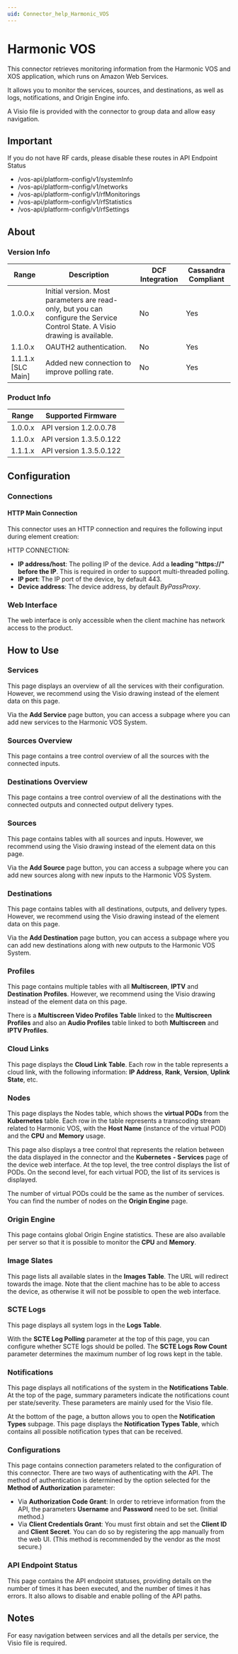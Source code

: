 ```yaml
---
uid: Connector_help_Harmonic_VOS
---
```


# Harmonic VOS

This connector retrieves monitoring information from the Harmonic VOS and XOS application, which runs on Amazon Web Services.

It allows you to monitor the services, sources, and destinations, as well as logs, notifications, and Origin Engine info.

A Visio file is provided with the connector to group data and allow easy navigation.

## Important
If you do not have RF cards, please disable these routes in API Endpoint Status
- /vos-api/platform-config/v1/systemInfo
- /vos-api/platform-config/v1/networks
- /vos-api/platform-config/v1/rfMonitorings
- /vos-api/platform-config/v1/rfStatistics
- /vos-api/platform-config/v1/rfSettings

## About

### Version Info

| **Range**            | **Description**                                                                                                                | **DCF Integration** | **Cassandra Compliant** |
|----------------------|--------------------------------------------------------------------------------------------------------------------------------|---------------------|-------------------------|
| 1.0.0.x              | Initial version. Most parameters are read-only, but you can configure the Service Control State. A Visio drawing is available. | No                  | Yes                     |
| 1.1.0.x              | OAUTH2 authentication.                                                                                                         | No                  | Yes                     |
| 1.1.1.x \[SLC Main\] | Added new connection to improve polling rate.                                                                                  | No                  | Yes                     |

### Product Info

| **Range** | **Supported Firmware**  |
|-----------|-------------------------|
| 1.0.0.x   | API version 1.2.0.0.78  |
| 1.1.0.x   | API version 1.3.5.0.122 |
| 1.1.1.x   | API version 1.3.5.0.122 |

## Configuration

### Connections

#### HTTP Main Connection

This connector uses an HTTP connection and requires the following input during element creation:

HTTP CONNECTION:

- **IP address/host**: The polling IP of the device. Add a **leading "https://" before the IP**. This is required in order to support multi-threaded polling.
- **IP port**: The IP port of the device, by default 443.
- **Device address**: The device address, by default *ByPassProxy*.

### Web Interface

The web interface is only accessible when the client machine has network access to the product.

## How to Use

### Services

This page displays an overview of all the services with their configuration. However, we recommend using the Visio drawing instead of the element data on this page.

Via the **Add Service** page button, you can access a subpage where you can add new services to the Harmonic VOS System.

### Sources Overview

This page contains a tree control overview of all the sources with the connected inputs.

### Destinations Overview

This page contains a tree control overview of all the destinations with the connected outputs and connected output delivery types.

### Sources

This page contains tables with all sources and inputs. However, we recommend using the Visio drawing instead of the element data on this page.

Via the **Add Source** page button, you can access a subpage where you can add new sources along with new inputs to the Harmonic VOS System.

### Destinations

This page contains tables with all destinations, outputs, and delivery types. However, we recommend using the Visio drawing instead of the element data on this page.

Via the **Add Destination** page button, you can access a subpage where you can add new destinations along with new outputs to the Harmonic VOS System.

### Profiles

This page contains multiple tables with all **Multiscreen**, **IPTV** and **Destination** **Profiles**. However, we recommend using the Visio drawing instead of the element data on this page.

There is a **Multiscreen Video Profiles** **Table** linked to the **Multiscreen Profiles** and also an **Audio Profiles** table linked to both **Multiscreen** and **IPTV Profiles**.

### Cloud Links

This page displays the **Cloud Link** **Table**. Each row in the table represents a cloud link, with the following information: **IP Address**, **Rank**, **Version**, **Uplink State**, etc.

### Nodes

This page displays the Nodes table, which shows the **virtual PODs** from the **Kubernetes** table. Each row in the table represents a transcoding stream related to Harmonic VOS, with the **Host Name** (instance of the virtual POD) and the **CPU** and **Memory** usage.

This page also displays a tree control that represents the relation between the data displayed in the connector and the **Kubernetes** **- Services** page of the device web interface. At the top level, the tree control displays the list of PODs. On the second level, for each virtual POD, the list of its services is displayed.

The number of virtual PODs could be the same as the number of services. You can find the number of nodes on the **Origin Engine** page.

### Origin Engine

This page contains global Origin Engine statistics. These are also available per server so that it is possible to monitor the **CPU** and **Memory**.

### Image Slates

This page lists all available slates in the **Images Table**. The URL will redirect towards the image. Note that the client machine has to be able to access the device, as otherwise it will not be possible to open the web interface.

### SCTE Logs

This page displays all system logs in the **Logs Table**.

With the **SCTE Log Polling** parameter at the top of this page, you can configure whether SCTE logs should be polled. The **SCTE Logs Row Count** parameter determines the maximum number of log rows kept in the table.

### Notifications

This page displays all notifications of the system in the **Notifications Table**. At the top of the page, summary parameters indicate the notifications count per state/severity. These parameters are mainly used for the Visio file.

At the bottom of the page, a button allows you to open the **Notification Types** subpage. This page displays the **Notification Types Table**, which contains all possible notification types that can be received.

### Configurations

This page contains connection parameters related to the configuration of this connector. There are two ways of authenticating with the API. The method of authentication is determined by the option selected for the **Method of Authorization** parameter:

- Via **Authorization Code Grant**: In order to retrieve information from the API, the parameters **Username** and **Password** need to be set. (Initial method.)
- Via **Client Credentials Grant**: You must first obtain and set the **Client ID** and **Client Secret**. You can do so by registering the app manually from the web UI. (This method is recommended by the vendor as the most secure.)

### API Endpoint Status

This page contains the API endpoint statuses, providing details on the number of times it has been executed, and the number of times it has errors. It also allows to disable and enable polling of the API paths.

## Notes

For easy navigation between services and all the details per service, the Visio file is required.
